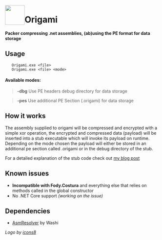 # <img width="64" height="64" valign="bottom" src="https://maxcdn.icons8.com/Color/PNG/512/Cultures/origami-512.png">Origami 
**Packer compressing .net assemblies, (ab)using the PE format for data storage**

## Usage

       Origami.exe <file>
       Origami.exe <file> <mode>
#### Available modes:
> **-dbg**
Use PE headers debug directory for data storage

> **-pes** Use additional PE Section (.origami) for data storage

## How it works

The assembly supplied to origami will be compressed and encrypted with a simple xor operation, the encrypted and compressed data (payload) will be inserted into a stub executable which will invoke its payload on runtime. Depending on the mode chosen the payload will either be stored in an additional pe section called .origami or in the debug directory of the stub.

For a detailed explanation of the stub code check out [my blog post](https://dr4k0nia.github.io/2021/06/24/Writing-a-Packer.html)

## Known issues
- **Incompatible with Fody.Costura** and everything else that relies on methods called in the global constructor
- No .NET Core support *(working on the issue)*

## Dependencies
- [AsmResolver](https://github.com/Washi1337/AsmResolver) by Washi

*Logo by [icons8](https://icons8.com)*
